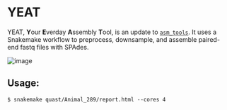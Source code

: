 # YEAT

YEAT, **Y**our **E**verday **A**ssembly **T**ool, is an update to [`asm_tools`](https://github.com/bioforensics/asm_tools). It uses a Snakemake workflow to preprocess, downsample, and assemble paired-end fastq files with SPAdes.

![image](https://user-images.githubusercontent.com/33472323/136430828-a62708d2-7a0b-49f6-ace7-d688d26ff199.png)

## Usage:

```$ snakemake quast/Animal_289/report.html --cores 4```
